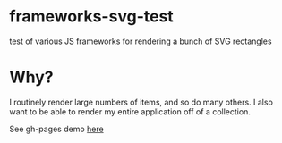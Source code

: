 # frameworks-svg-test
test of various JS frameworks for rendering a bunch of SVG rectangles

# Why?
I routinely render large numbers of items, and so do many others. I also want to be able to render my entire application off of a collection.

See gh-pages demo [here](http://kimagure.github.io/frameworks-svg-test)
